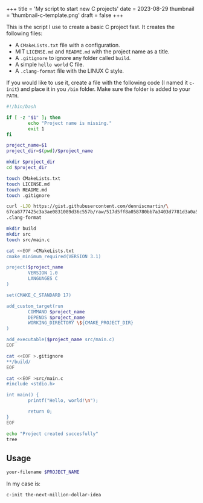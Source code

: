 +++
title = 'My script to start new C projects'
date = 2023-08-29
thumbnail = 'thumbnail-c-template.png'
draft = false
+++

This is the script I use to create a basic C project fast. 
It creates the following files:

- A `CMakeLists.txt` file with a configuration.
- MIT `LICENSE.md` and `README.md` with the project name as a title.
- A `.gitignore` to ignore any folder called `build`.
- A simple `hello world` C file.
- A `.clang-format` file with the LINUX C style.

If you would like to use it, create a file with the
following code (I named it `c-init`) and place it in you `/bin` folder. Make sure the
folder is added to your `PATH`.

```bash
#!/bin/bash

if [ -z "$1" ]; then
        echo "Project name is missing."
        exit 1
fi

project_name=$1
project_dir=$(pwd)/$project_name

mkdir $project_dir
cd $project_dir

touch CMakeLists.txt
touch LICENSE.md
touch README.md
touch .gitignore

curl -LJO https://gist.githubusercontent.com/denniscmartin/\
67ca8777425c3a3ae0831089d36c557b/raw/517d5ff8a058780bb7a3403d7781d3a0a5fe8391/\
.clang-format

mkdir build
mkdir src
touch src/main.c

cat <<EOF >CMakeLists.txt
cmake_minimum_required(VERSION 3.1)

project($project_name
        VERSION 1.0
        LANGUAGES C
)

set(CMAKE_C_STANDARD 17)

add_custom_target(run
        COMMAND $project_name
        DEPENDS $project_name
        WORKING_DIRECTORY \${CMAKE_PROJECT_DIR}
)

add_executable($project_name src/main.c)
EOF

cat <<EOF >.gitignore
**/build/
EOF

cat <<EOF >src/main.c
#include <stdio.h>

int main() {
        printf("Hello, world!\n");

        return 0;
}
EOF

echo "Project created succesfully"
tree
```

## Usage

```bash
your-filename $PROJECT_NAME
```

In my case is:

```bash
c-init the-next-million-dollar-idea
```